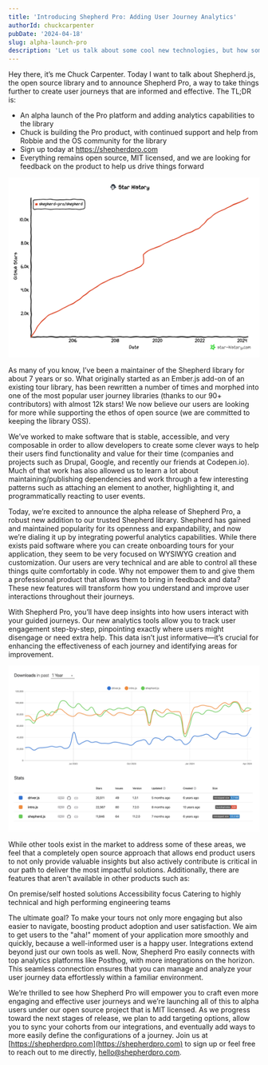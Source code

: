 ```yaml
---
title: 'Introducing Shepherd Pro: Adding User Journey Analytics'
authorId: chuckcarpenter
pubDate: '2024-04-18'
slug: alpha-launch-pro
description: 'Let us talk about some cool new technologies, but how sometimes well know frameworks are still good.'
---
```


Hey there, it’s me Chuck Carpenter. Today I want to talk about Shepherd.js, the open source library and to announce Shepherd Pro, a way to take things further to create user journeys that are informed and effective. The TL;DR is:

- An alpha launch of the Pro platform and adding analytics capabilities to the library
- Chuck is building the Pro product, with continued support and help from Robbie and the OS community for the library
- Sign up today at https://shepherdpro.com
- Everything remains open source, MIT licensed, and we are looking for feedback on the product to help us drive things forward

![Github Star History](../../images/blog/star-history.png)

As many of you know, I’ve been a maintainer of the Shepherd library for about 7 years or so. What originally started as an Ember.js add-on of an existing tour library, has been rewritten a number of times and morphed into one of the most popular user journey libraries (thanks to our 90+ contributors) with almost 12k stars! We now believe our users are looking for more while supporting the ethos of open source (we are committed to keeping the library OSS).

We’ve worked to make software that is stable, accessible, and very composable in order to allow developers to create some clever ways to help their users find functionality and value for their time (companies and projects such as Drupal, Google, and recently our friends at Codepen.io). Much of that work has also allowed us to learn a lot about maintaining/publishing dependencies and work through a few interesting patterns such as attaching an element to another, highlighting it, and programmatically reacting to user events.

Today, we’re excited to announce the alpha release of Shepherd Pro, a robust new addition to our trusted Shepherd library. Shepherd has gained and maintained popularity for its openness and expandability, and now we’re dialing it up by integrating powerful analytics capabilities. While there exists paid software where you can create onboarding tours for your application, they seem to be very focused on WYSIWYG creation and customization. Our users are very technical and are able to control all these things quite comfortably in code. Why not empower them to and give them a professional product that allows them to bring in feedback and data? These new features will transform how you understand and improve user interactions throughout their journeys.

With Shepherd Pro, you’ll have deep insights into how users interact with your guided journeys. Our new analytics tools allow you to track user engagement step-by-step, pinpointing exactly where users might disengage or need extra help. This data isn’t just informative—it’s crucial for enhancing the effectiveness of each journey and identifying areas for improvement.

![Downloads over the last year](../../images/blog/npm-trends.png)

While other tools exist in the market to address some of these areas, we feel that a completely open source approach that allows end product users to not only provide valuable insights but also actively contribute is critical in our path to deliver the most impactful solutions. Additionally, there are features that aren't available in other products such as:

On premise/self hosted solutions
Accessibility focus
Catering to highly technical and high performing engineering teams

The ultimate goal? To make your tours not only more engaging but also easier to navigate, boosting product adoption and user satisfaction. We aim to get users to the "aha!" moment of your application more smoothly and quickly, because a well-informed user is a happy user. Integrations extend beyond just our own tools as well. Now, Shepherd Pro easily connects with top analytics platforms like Posthog, with more integrations on the horizon. This seamless connection ensures that you can manage and analyze your user journey data effortlessly within a familiar environment.

We’re thrilled to see how Shepherd Pro will empower you to craft even more engaging and effective user journeys and we’re launching all of this to alpha users under our open source project that is MIT licensed. As we progress toward the next stages of release, we plan to add targeting options, allow you to sync your cohorts from our integrations, and eventually add ways to more easily define the configurations of a journey. Join us at [https://shepherdpro.com](https://shepherdpro.com) to sign up or feel free to reach out to me directly, [hello@shepherdpro.com](mailto:hello@shepherdpro.com).

